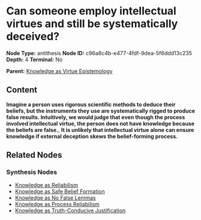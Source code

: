# Can someone employ intellectual virtues and still be systematically deceived?

**Node Type:** antithesis
**Node ID:** c96a8c4b-e477-4fdf-9dea-5f6ddd13c235
**Depth:** 4
**Terminal:** No

**Parent:** [Knowledge as Virtue Epistemology](knowledge-as-virtue-epistemology-synthesis-c1141538-2203-4c37-b894-d418f3e6d1ac.md)

## Content

**Imagine a person uses rigorous scientific methods to deduce their beliefs, but the instruments they use are systematically rigged to produce false results. Intuitively, we would judge that even though the process involved intellectual virtue, the person does not have knowledge because the beliefs are false.**, **It is unlikely that intellectual virtue alone can ensure knowledge if external deception skews the belief-forming process.**

## Related Nodes

### Synthesis Nodes

- [Knowledge as Reliabilism](knowledge-as-reliabilism-synthesis-6618dab9-f4b3-4fa9-b66f-3135365f5c87.md)
- [Knowledge as Safe Belief Formation](knowledge-as-safe-belief-formation-synthesis-2b4861ef-50aa-4c8a-9a91-9e59bfa4f07d.md)
- [Knowledge as No False Lemmas](knowledge-as-no-false-lemmas-synthesis-7a058d59-2247-4f36-9de0-2ad3a098459e.md)
- [Knowledge as Process Reliabilism](knowledge-as-process-reliabilism-synthesis-5ea2e820-d0f3-4628-8267-f05bdb573f5f.md)
- [Knowledge as Truth-Conducive Justification](knowledge-as-truth-conducive-justification-synthesis-453650e0-5db3-47e3-974b-f3d21d35653c.md)

